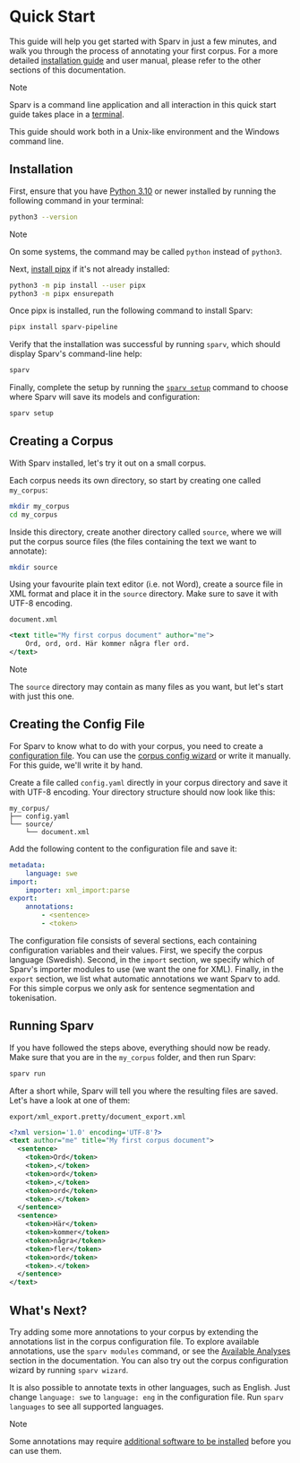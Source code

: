 # Quick Start

This guide will help you get started with Sparv in just a few minutes, and walk you through the process of annotating
your first corpus. For a more detailed [installation guide](installation-and-setup.md) and
user manual, please refer to the other sections of this documentation.

> [!NOTE]
>
> Sparv is a command line application and all interaction in this quick start guide takes place in a
> [terminal](https://en.wikipedia.org/wiki/Terminal_emulator).
>
> This guide should work both in a Unix-like environment and the Windows command line.

## Installation

First, ensure that you have [Python 3.10](https://python.org/) or newer installed by running the following
command in your terminal:

```sh
python3 --version
```

> [!NOTE]
> On some systems, the command may be called `python` instead of `python3`.

Next, [install pipx](https://pipx.pypa.io/stable/installation/) if it's not already installed:

```sh
python3 -m pip install --user pipx
python3 -m pipx ensurepath
```

Once pipx is installed, run the following command to install Sparv:

```sh
pipx install sparv-pipeline
```

Verify that the installation was successful by running `sparv`, which should display Sparv's command-line help:

```sh
sparv
```

Finally, complete the setup by running the [`sparv setup`](installation-and-setup.md#sparv-data-directory) command to
choose where Sparv will save its models and configuration:

```sh
sparv setup
```

## Creating a Corpus

With Sparv installed, let's try it out on a small corpus.

Each corpus needs its own directory, so start by creating one called `my_corpus`:

```sh
mkdir my_corpus
cd my_corpus
```

Inside this directory, create another directory called `source`, where we will put the corpus source files (the files
containing the text we want to annotate):

```sh
mkdir source
```

Using your favourite plain text editor (i.e. not Word), create a source file in XML format and place it in the `source`
directory. Make sure to save it with UTF-8 encoding.

`document.xml`

```xml
<text title="My first corpus document" author="me">
    Ord, ord, ord. Här kommer några fler ord.
</text>
```

> [!NOTE]
> The `source` directory may contain as many files as you want, but let's start with just this one.

## Creating the Config File

For Sparv to know what to do with your corpus, you need to create a [configuration file](corpus-configuration.md).
You can use the [corpus config wizard](corpus-configuration.md#corpus-config-wizard) or write it manually. For this
guide, we'll write it by hand.

Create a file called `config.yaml` directly in your corpus directory and save it with UTF-8 encoding. Your directory
structure should now look like this:

```text
my_corpus/
├── config.yaml
└── source/
    └── document.xml
```

Add the following content to the configuration file and save it:

```yaml
metadata:
    language: swe
import:
    importer: xml_import:parse
export:
    annotations:
        - <sentence>
        - <token>
```

The configuration file consists of several sections, each containing configuration variables and their values. First,
we specify the corpus language (Swedish). Second, in the `import` section, we specify which of
Sparv's importer modules to use (we want the one for XML). Finally, in the `export` section, we list what
automatic annotations we want Sparv to add. For this simple corpus we only ask for sentence segmentation and
tokenisation.

## Running Sparv

If you have followed the steps above, everything should now be ready. Make sure that you are in the `my_corpus` folder,
and then run Sparv:

```sh
sparv run
```

After a short while, Sparv will tell you where the resulting files are saved. Let's have a look at one of them:

`export/xml_export.pretty/document_export.xml`

```xml
<?xml version='1.0' encoding='UTF-8'?>
<text author="me" title="My first corpus document">
  <sentence>
    <token>Ord</token>
    <token>,</token>
    <token>ord</token>
    <token>,</token>
    <token>ord</token>
    <token>.</token>
  </sentence>
  <sentence>
    <token>Här</token>
    <token>kommer</token>
    <token>några</token>
    <token>fler</token>
    <token>ord</token>
    <token>.</token>
  </sentence>
</text>
```

## What's Next?

Try adding some more annotations to your corpus by extending the annotations list in the corpus configuration file. To
explore available annotations, use the `sparv modules` command, or see the [Available Analyses](available-analyses.md)
section in the documentation. You can also try out the corpus configuration wizard by running `sparv wizard`.

It is also possible to annotate texts in other languages, such as English. Just change `language: swe` to
`language: eng` in the configuration file. Run `sparv languages` to see all supported languages.

> [!NOTE]
> Some annotations may require
> [additional software to be installed](installation-and-setup.md#installing-additional-third-party-software)
> before you can use them.
